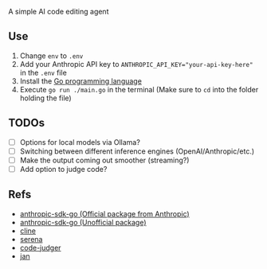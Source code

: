 A simple AI code editing agent

## Use

1. Change `env` to `.env`
2. Add your Anthropic API key to `ANTHROPIC_API_KEY="your-api-key-here"` in the `.env` file
3. Install the [Go programming language](https://go.dev/doc/install)
4. Execute `go run ./main.go` in the terminal (Make sure to `cd` into the folder holding the file)

## TODOs

- [ ] Options for local models via Ollama?
- [ ] Switching between different inference engines (OpenAI/Anthropic/etc.)
- [ ] Make the output coming out smoother (streaming?)
- [ ] Add option to judge code?

## Refs

- [anthropic-sdk-go (Official package from Anthropic)](https://github.com/anthropics/anthropic-sdk-go)
- [anthropic-sdk-go (Unofficial package)](https://github.com/unfunco/anthropic-sdk-go)
- [cline](https://github.com/cline/cline)
- [serena](https://github.com/oraios/serena)
- [code-judger](https://github.com/mrnugget/code-judger)
- [jan](https://github.com/menloresearch/jan/blob/dev/core/src/types/model/modelEntity.ts#L16)
